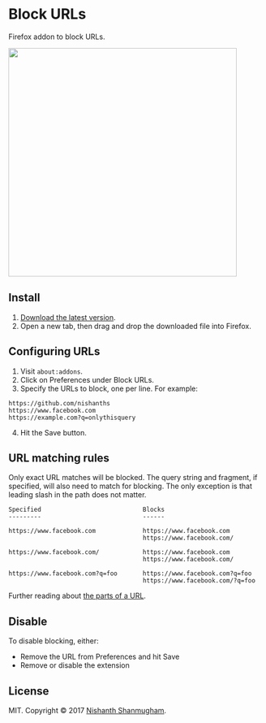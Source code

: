 # Block URLs

Firefox addon to block URLs. 

<img src="http://i.imgur.com/4HSPVSb.png" width=450>

## Install

1. [Download the latest version](https://raw.githubusercontent.com/nishanths/block-urls/master/web-ext-artifacts/block_urls-3.0-an+fx.xpi).
1. Open a new tab, then drag and drop the downloaded file into Firefox.

## Configuring URLs

1. Visit `about:addons`.
2. Click on Preferences under Block URLs.
3. Specify the URLs to block, one per line. For example:

  ```
  https://github.com/nishanths
  https://www.facebook.com
  https://example.com?q=onlythisquery
  ```
  
4. Hit the Save button.
  
## URL matching rules

Only exact URL matches will be blocked. The query string and fragment, if
specified, will also need to match for blocking. The only exception is that
leading slash in the path does not matter.

```
Specified                            Blocks
---------                            ------

https://www.facebook.com             https://www.facebook.com
                                     https://www.facebook.com/
                                     
https://www.facebook.com/            https://www.facebook.com
                                     https://www.facebook.com/
                                     
https://www.facebook.com?q=foo       https://www.facebook.com?q=foo
                                     https://www.facebook.com/?q=foo

```

Further reading about [the parts of a URL](https://www.mattcutts.com/blog/seo-glossary-url-definitions/).
  
## Disable

To disable blocking, either:

* Remove the URL from Preferences and hit Save 
* Remove or disable the extension
  
## License

MIT. Copyright © 2017 [Nishanth Shanmugham](https://github.com/nishanths).

